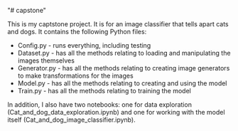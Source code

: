 "# capstone" 

This is my captstone project. It is for an image classifier that tells apart cats and dogs. It contains the following Python files:
- Config.py - runs everything, including testing
- Dataset.py - has all the methods relating to loading and manipulating the images themselves
- Generator.py - has all the methods relating to creating image generators to make transformations for the images
- Model.py - has all the methods relating to creating and using the model
- Train.py - has all the methods relating to training the model

In addition, I also have two notebooks: one for data exploration (Cat_and_dog_data_exploration.ipynb) and one for working with the model itself (Cat_and_dog_image_classifier.ipynb).
